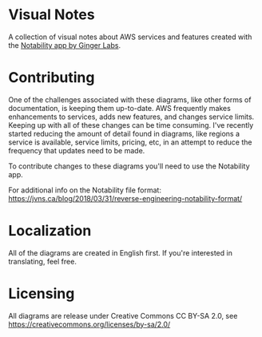 # Visual Notes
A collection of visual notes about AWS services and features created with the [Notability app by Ginger Labs](https://www.gingerlabs.com/). 

# Contributing
One of the challenges associated with these diagrams, like other forms of documentation, is keeping them up-to-date. AWS frequently makes enhancements to services, adds new features, and changes service limits. Keeping up with all of these changes can be time consuming. I've recently started reducing the amount of detail found in diagrams, like regions a service is available, service limits, pricing, etc, in an attempt to reduce the frequency that updates need to be made.

To contribute changes to these diagrams you'll need to use the Notability app.

For additional info on the Notability file format: https://jvns.ca/blog/2018/03/31/reverse-engineering-notability-format/

# Localization
All of the diagrams are created in English first. If you're interested in translating, feel free. 

# Licensing
All diagrams are release under Creative Commons CC BY-SA 2.0, see https://creativecommons.org/licenses/by-sa/2.0/ 
